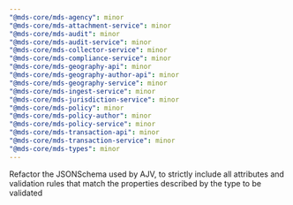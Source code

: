 ```yaml
---
"@mds-core/mds-agency": minor
"@mds-core/mds-attachment-service": minor
"@mds-core/mds-audit": minor
"@mds-core/mds-audit-service": minor
"@mds-core/mds-collector-service": minor
"@mds-core/mds-compliance-service": minor
"@mds-core/mds-geography-api": minor
"@mds-core/mds-geography-author-api": minor
"@mds-core/mds-geography-service": minor
"@mds-core/mds-ingest-service": minor
"@mds-core/mds-jurisdiction-service": minor
"@mds-core/mds-policy": minor
"@mds-core/mds-policy-author": minor
"@mds-core/mds-policy-service": minor
"@mds-core/mds-transaction-api": minor
"@mds-core/mds-transaction-service": minor
"@mds-core/mds-types": minor
---
```


Refactor the JSONSchema used by AJV, to strictly include all attributes and validation rules that match the properties described by the type to be validated
